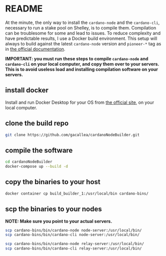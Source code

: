 # README #

At the minute, the only way to install the ```cardano-node``` and the ```cardano-cli```, necessary to run a stake pool on Shelley, is to compile them. Compilation can be troublesome for some and lead to issues. To reduce complexity and have predictable results, I use a Docker build environment. This setup will always to build against the latest ```cardano-node``` version and ```pioneer-*``` tag as in [the official documentation](https://github.com/input-output-hk/cardano-tutorials/blob/master/node-setup/build.md).

**IMPORTANT: you must run these steps to compile ```cardano-node``` and ```cardano-cli``` on your local computer, and copy them over to your servers. This is to avoid useless load and installing compilation software on your servers.**

## install docker ##

Install and run Docker Desktop for your OS from [the official site](https://www.docker.com/products/docker-desktop), on your local computer.

## clone the build repo ##

```bash
git clone https://github.com/gacallea/cardanoNodeBuilder.git
```

## compile the software ##

```bash
cd cardanoNodeBuilder
docker-compose up --build -d
```

## copy the binaries to your host ##

```bash
docker container cp build_builder_1:/usr/local/bin cardano-bins/
```

## scp the binaries to your nodes ##

**NOTE: Make sure you point to your actual servers.**

```bash
scp cardano-bins/bin/cardano-node node-server:/usr/local/bin/
scp cardano-bins/bin/cardano-cli node-server:/usr/local/bin/
```

```bash
scp cardano-bins/bin/cardano-node relay-server:/usr/local/bin/
scp cardano-bins/bin/cardano-cli relay-server:/usr/local/bin/
```

